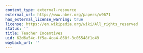 ```yaml
---
content_type: external-resource
external_url: http://www.nber.org/papers/w9671
has_external_license_warning: true
license: https://en.wikipedia.org/wiki/All_rights_reserved
status: ''
title: Teacher Incentives
uid: 62d6a54c-ff5a-4ca4-868f-3c05548f1c49
wayback_url: ''
---
```

